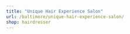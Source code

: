 ```yaml
---
title: "Unique Hair Experience Salon"
url: /baltimore/unique-hair-experience-salon/
shop: hairdresser
---
```

